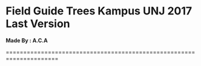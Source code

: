 Field Guide Trees Kampus UNJ 2017 Last Version
=====================================================================

**Made By : A.C.A**

=====================================================================